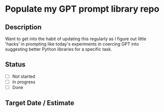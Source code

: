 # Populate my GPT prompt library repo

## Description

Want to get into the habit of updating this regularly as I figure out little 'hacks' in prompting like today's experiments in coercing GPT into suggesting better Python libraries for a specific task. 

## Status

- [ ] Not started
- [ ] In progress
- [ ] Done

## Target Date / Estimate
